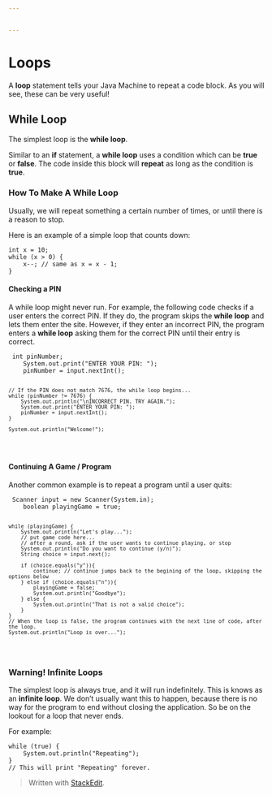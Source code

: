 ```yaml
---


---
```


<h1 id="loops">Loops</h1>
<p>A <strong>loop</strong> statement tells your Java Machine to repeat a code block. As you will see, these can be very useful!</p>
<h2 id="while-loop">While Loop</h2>
<p>The simplest loop is the <strong>while loop</strong>.</p>
<p>Similar to an <strong>if</strong> statement, a <strong>while loop</strong> uses a condition which can be <strong>true</strong> or <strong>false</strong>. The code inside this block will <strong>repeat</strong> as long as the condition is <strong>true</strong>.</p>
<h3 id="how-to-make-a-while-loop">How To Make A While Loop</h3>
<p>Usually, we will repeat something a certain number of times, or until there is a reason to stop.</p>
<p>Here is an example of a simple loop that counts down:</p>
<pre><code>int x = 10;
while (x &gt; 0) {
	x--; // same as x = x - 1;
}
</code></pre>
<h4 id="checking-a-pin">Checking a PIN</h4>
<p>A while loop might never run. For example, the following code checks if a user enters the correct PIN. If they do, the program skips the <strong>while loop</strong> and lets them enter the site. However, if they enter an incorrect PIN, the program enters a <strong>while loop</strong> asking them for the correct PIN until their entry is correct.</p>
<pre><code>	int pinNumber;
    System.out.print("ENTER YOUR PIN: ");
    pinNumber = input.nextInt();
	
	// If the PIN does not match 7676, the while loop begins...
    while (pinNumber != 7676) { 
        System.out.println("\nINCORRECT PIN. TRY AGAIN.");
        System.out.print("ENTER YOUR PIN: ");
        pinNumber = input.nextInt();
    }

    System.out.println("Welcome!");
</code></pre>
<h4 id="continuing-a-game--program">Continuing A Game / Program</h4>
<p>Another common example is to repeat a program until a user quits:</p>
<pre><code>	Scanner input = new Scanner(System.in);
    boolean playingGame = true;

    while (playingGame) {
        System.out.println("Let's play...");
        // put game code here...  
		// after a round, ask if the user wants to continue playing, or stop
        System.out.println("Do you want to continue (y/n)");
        String choice = input.next();

        if (choice.equals("y")){
            continue; // continue jumps back to the begining of the loop, skipping the options below
        } else if (choice.equals("n")){
            playingGame = false;
            System.out.println("Goodbye");
        } else {
            System.out.println("That is not a valid choice");
        }
    }
    // When the loop is false, the program continues with the next line of code, after the loop.
    System.out.println("Loop is over..."); 
</code></pre>
<h3 id="warning-infinite-loops">Warning! Infinite Loops</h3>
<p>The simplest loop is always true, and it will run indefinitely. This is knows as an <strong>infinite loop</strong>. We don’t usually want this to happen, because there is no way for the program to end without closing the application. So be on the lookout for a loop that never ends.</p>
<p>For example:</p>
<pre><code>while (true) {
	System.out.println("Repeating");
}
// This will print "Repeating" forever.
</code></pre>
<blockquote>
<p>Written with <a href="https://stackedit.io/">StackEdit</a>.</p>
</blockquote>

